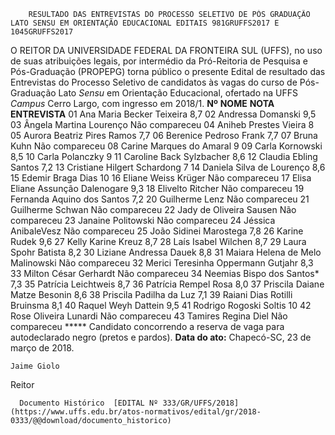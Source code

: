         RESULTADO DAS ENTREVISTAS DO PROCESSO SELETIVO DE PÓS GRADUAÇÃO LATO SENSU EM ORIENTAÇÃO EDUCACIONAL EDITAIS 981GRUFFS2017 E 1045GRUFFS2017  

 O REITOR DA UNIVERSIDADE FEDERAL DA FRONTEIRA SUL (UFFS), no uso de suas atribuições legais, por intermédio da Pró-Reitoria de Pesquisa e Pós-Graduação (PROPEPG) torna público o presente Edital de resultado das Entrevistas do Processo Seletivo de candidatos às vagas do curso de Pós-Graduação Lato *Sensu* em Orientação Educacional, ofertado na UFFS *Campus* Cerro Largo, com ingresso em 2018/1.     **Nº**    **NOME**    **NOTA ENTREVISTA**      01   Ana Maria Becker Teixeira   8,7     02   Andressa Domanski   9,5     03   Ângela Martina Lourenço   Não compareceu     04   Aniheb Prestes Vieira   8     05   Aurora Beatriz Pires Ramos   7,7     06   Berenice Pedroso Frank   7,7     07   Bruna Kuhn   Não compareceu     08   Carine Marques do Amaral   9     09   Carla Kornowski   8,5     10   Carla Polanczky   9     11   Caroline Back Sylzbacher   8,6     12   Claudia Ebling Santos   7,2     13   Cristiane Hilgert Schardong   7     14   Daniela Silva de Lourenço   8,6     15   Edemir Braga Dias   10     16   Eliane Weiss Krüger   Não compareceu     17   Elisa Eliane Assunção Dalenogare   9,3     18   Elivelto Ritcher   Não compareceu     19   Fernanda Aquino dos Santos   7,2     20   Guilherme Lenz   Não compareceu     21   Guilherme Schwan   Não compareceu     22   Jady de Oliveira Sausen   Não compareceu     23   Janaine Politowski   Não compareceu     24   Jéssica AnibaleVesz   Não compareceu     25   João Sidinei Marostega   7,8     26   Karine Rudek   9,6     27   Kelly Karine Kreuz   8,7     28   Laís Isabel Wilchen   8,7     29   Laura Spohr Batista   8,2     30   Liziane Andressa Dauek   8,8     31   Maiara Helena de Melo Malinowski   Não compareceu     32   Merici Teresinha Oppermann Gutjahr   8,3     33   Milton César Gerhardt   Não compareceu     34   Neemias Bispo dos Santos*   7,3     35   Patrícia Leichtweis   8,7     36   Patrícia Rempel Rosa   8,0     37   Priscila Daiane Matze Besonin   8,6     38   Priscila Padilha da Luz   7,1     39   Raiani Dias Rotilli Bruinsma   8,1     40   Raquel Weyh Dattein   9,5     41   Rodrigo Rogoski Soltis   10     42   Rose Oliveira Lunardi   Não compareceu     43   Tamires Regina Diel   Não compareceu     ***** Candidato concorrendo a reserva de vaga para autodeclarado negro (pretos e pardos).      **Data do ato:** Chapecó-SC, 23 de março de 2018.   
 

    Jaime Giolo   
 Reitor 

      Documento Histórico  [EDITAL Nº 333/GR/UFFS/2018](https://www.uffs.edu.br/atos-normativos/edital/gr/2018-0333/@@download/documento_historico)     
      